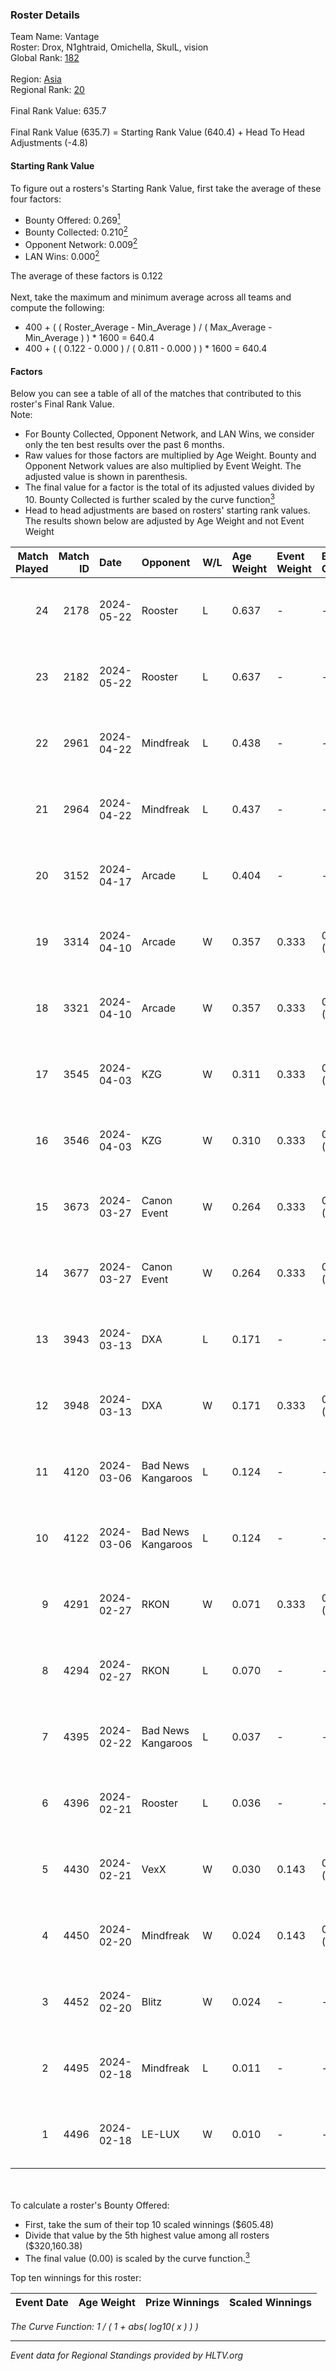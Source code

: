 ### Roster Details<br />
Team Name: Vantage<br />
Roster: Drox, N1ghtraid, Omichella, SkulL, vision <br />
Global Rank: [182](../standings_global.md)<br />
<br />
Region: [Asia]( ../standings_asia.md)<br />
Regional Rank: [20]( ../standings_asia.md)<br />
<br />
Final Rank Value:  635.7<br />
<br />
Final Rank Value (635.7) = Starting Rank Value (640.4) + Head To Head Adjustments (-4.8)<br />

#### Starting Rank Value<br />
To figure out a rosters's Starting Rank Value, first take the average of these four factors:<br />
- Bounty Offered: 0.269[<sup>1</sup>](#table2)
- Bounty Collected: 0.210[<sup>2</sup>](#table1)
- Opponent Network: 0.009[<sup>2</sup>](#table1)
- LAN Wins: 0.000[<sup>2</sup>](#table1)

The average of these factors is 0.122<br />
<br />
Next, take the maximum and minimum average across all teams and compute the following:<br />
- 400 + ( ( Roster_Average - Min_Average ) / ( Max_Average - Min_Average ) ) * 1600 = 640.4
- 400 + ( ( 0.122 - 0.000 ) / ( 0.811 - 0.000 ) ) * 1600 = 640.4


#### Factors<br />
Below you can see a table of all of the matches that contributed to this roster's Final Rank Value.<br />
Note:<br />

- For Bounty Collected, Opponent Network, and LAN Wins, we consider only the ten best results over the past 6 months.
- Raw values for those factors are multiplied by Age Weight. Bounty and Opponent Network values are also multiplied by Event Weight. The adjusted value is shown in parenthesis.
- The final value for a factor is the total of its adjusted values divided by 10. Bounty Collected is further scaled by the curve function[<sup>3</sup>](#curveFunction)
- Head to head adjustments are based on rosters' starting rank values. The results shown below are adjusted by Age Weight and not Event Weight
<span id="table1"></span><br />


| Match Played | Match ID | Date       | Opponent           | W/L | Age Weight | Event Weight | Bounty Collected | Opponent Network | LAN Wins  | H2H Adj. | Roster                                     |
| -: | -: | :- | :- | :- | :- | :- | :- | :- | :- | -: | :- |
|           24 |     2178 | 2024-05-22 | Rooster            | L   | 0.637      | -            | -                | -                | -         |    -5.96 | Drox, N1ghtraid, Omichella, SkulL, vision  |
|           23 |     2182 | 2024-05-22 | Rooster            | L   | 0.637      | -            | -                | -                | -         |    -6.25 | Drox, N1ghtraid, Omichella, SkulL, vision  |
|           22 |     2961 | 2024-04-22 | Mindfreak          | L   | 0.438      | -            | -                | -                | -         |    -6.17 | Drox, N1ghtraid, Omichella, SkulL, vision  |
|           21 |     2964 | 2024-04-22 | Mindfreak          | L   | 0.437      | -            | -                | -                | -         |    -6.41 | Drox, N1ghtraid, Omichella, SkulL, vision  |
|           20 |     3152 | 2024-04-17 | Arcade             | L   | 0.404      | -            | -                | -                | -         |    -5.60 | Drox, N1ghtraid, Omichella, SkulL, vision  |
|           19 |     3314 | 2024-04-10 | Arcade             | W   | 0.357      | 0.333        | 0.002 (0.000)    | 0.190 (0.023)    | 0 (0.000) |     6.43 | Drox, N1ghtraid, Omichella, SkulL, vision  |
|           18 |     3321 | 2024-04-10 | Arcade             | W   | 0.357      | 0.333        | 0.002 (0.000)    | 0.190 (0.023)    | 0 (0.000) |     6.63 | Drox, N1ghtraid, Omichella, SkulL, vision  |
|           17 |     3545 | 2024-04-03 | KZG                | W   | 0.311      | 0.333        | 0.005 (0.000)    | 0.145 (0.015)    | 0 (0.000) |     5.17 | Drox, N1ghtraid, Omichella, SkulL, vision  |
|           16 |     3546 | 2024-04-03 | KZG                | W   | 0.310      | 0.333        | 0.005 (0.000)    | 0.145 (0.015)    | 0 (0.000) |     5.31 | Drox, N1ghtraid, Omichella, SkulL, vision  |
|           15 |     3673 | 2024-03-27 | Canon Event        | W   | 0.264      | 0.333        | 0.000 (0.000)    | 0.000 (0.000)    | 0 (0.000) |     2.63 | Drox, N1ghtraid, Omichella, SkulL, vision  |
|           14 |     3677 | 2024-03-27 | Canon Event        | W   | 0.264      | 0.333        | 0.000 (0.000)    | 0.000 (0.000)    | 0 (0.000) |     2.68 | Drox, N1ghtraid, Omichella, SkulL, vision  |
|           13 |     3943 | 2024-03-13 | DXA                | L   | 0.171      | -            | -                | -                | -         |    -2.44 | Drox, N1ghtraid, Omichella, SkulL, vision  |
|           12 |     3948 | 2024-03-13 | DXA                | W   | 0.171      | 0.333        | 0.002 (0.000)    | 0.240 (0.014)    | 0 (0.000) |     2.97 | Drox, N1ghtraid, Omichella, SkulL, vision  |
|           11 |     4120 | 2024-03-06 | Bad News Kangaroos | L   | 0.124      | -            | -                | -                | -         |    -1.48 | Drox, N1ghtraid, Omichella, SkulL, vision  |
|           10 |     4122 | 2024-03-06 | Bad News Kangaroos | L   | 0.124      | -            | -                | -                | -         |    -1.49 | Drox, N1ghtraid, Omichella, SkulL, vision  |
|            9 |     4291 | 2024-02-27 | RKON               | W   | 0.071      | 0.333        | 0.000 (0.000)    | 0.021 (0.000)    | 0 (0.000) |     0.69 | Drox, N1ghtraid, Omichella, SkulL, vision  |
|            8 |     4294 | 2024-02-27 | RKON               | L   | 0.070      | -            | -                | -                | -         |    -1.53 | Drox, N1ghtraid, Omichella, SkulL, vision  |
|            7 |     4395 | 2024-02-22 | Bad News Kangaroos | L   | 0.037      | -            | -                | -                | -         |    -0.45 | Drox, Omichella, SkulL, viridian, vision   |
|            6 |     4396 | 2024-02-21 | Rooster            | L   | 0.036      | -            | -                | -                | -         |    -0.39 | Drox, Omichella, SkulL, viridian, vision   |
|            5 |     4430 | 2024-02-21 | VexX               | W   | 0.030      | 0.143        | 0.001 (0.000)    | 0.009 (0.000)    | 0 (0.000) |     0.43 | Drox, Omichella, SkulL, viridian, vision   |
|            4 |     4450 | 2024-02-20 | Mindfreak          | W   | 0.024      | 0.143        | 0.003 (0.000)    | 0.216 (0.001)    | 0 (0.000) |     0.42 | Drox, Omichella, SkulL, viridian, vision   |
|            3 |     4452 | 2024-02-20 | Blitz              | W   | 0.024      | -            | -                | -                | -         |     0.15 | Drox, Omichella, SkulL, viridian, vision   |
|            2 |     4495 | 2024-02-18 | Mindfreak          | L   | 0.011      | -            | -                | -                | -         |    -0.15 | Drox, Omichella, SkulL, viridian, vision   |
|            1 |     4496 | 2024-02-18 | LE-LUX             | W   | 0.010      | -            | -                | -                | -         |     0.07 | Drox, Omichella, SkulL, viridian, vision   |

<br />
<span id="table2"></span><br />
To calculate a roster's Bounty Offered:<br />

- First, take the sum of their top 10 scaled winnings ($605.48)
- Divide that value by the 5th highest value among all rosters ($320,160.38)
- The final value (0.00) is scaled by the curve function.[<sup>3</sup>](#curveFunction)

Top ten winnings for this roster:<br />

| Event Date | Age Weight | Prize Winnings | Scaled Winnings |
| :- | -: | :- | :- |


<span id="curveFunction"></span>_The Curve Function: 1 / ( 1 + abs( log10( x ) ) )_<br />

---
_Event data for Regional Standings provided by HLTV.org_<br />
